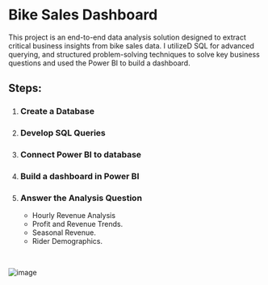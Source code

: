 <H1>Bike Sales Dashboard</H1>

<p>This project is an end-to-end data analysis solution designed to extract critical business insights from bike sales data. I utilizeD SQL for advanced querying, and structured problem-solving techniques to solve key business questions and used the Power BI to build a dashboard.
</p>

<h2>Steps:</h2>
<ol> 
  <li> <h3>Create a Database</h3></li>
  <li> <h3>Develop SQL Queries</h3></li>
  <li> <h3>Connect Power BI to database</h3></li>
  <li> <h3>Build a dashboard in Power BI</h3></li>
  <li> <h3>Answer the Analysis Question</h3></li>
    <ul>
      <li> Hourly Revenue Analysis</li>
      <li> Profit and Revenue Trends.</li>
      <li> Seasonal Revenue.</li>
      <li> Rider Demographics.</li>
    </ul>
  </ol>
  </br>

![image](https://github.com/user-attachments/assets/20ae9e3d-5a1c-4fe7-87f9-1a6c198c0f94)

